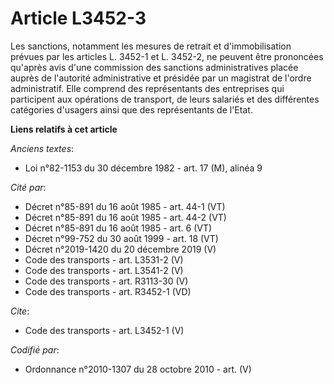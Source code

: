 # Article L3452-3

Les sanctions, notamment les mesures de retrait et d'immobilisation prévues par les articles L. 3452-1 et L. 3452-2, ne
peuvent être prononcées qu'après avis d'une commission des sanctions administratives placée auprès de l'autorité
administrative et présidée par un magistrat de l'ordre administratif. Elle comprend des représentants des entreprises qui
participent aux opérations de transport, de leurs salariés et des différentes catégories d'usagers ainsi que des
représentants de l'Etat.

**Liens relatifs à cet article**

_Anciens textes_:

  - Loi n°82-1153 du 30 décembre 1982 - art. 17 (M), alinéa 9

_Cité par_:

  - Décret n°85-891 du 16 août 1985 - art. 44-1 (VT)
  - Décret n°85-891 du 16 août 1985 - art. 44-2 (VT)
  - Décret n°85-891 du 16 août 1985 - art. 6 (VT)
  - Décret n°99-752 du 30 août 1999 - art. 18 (VT)
  - Décret n°2019-1420 du 20 décembre 2019 (V)
  - Code des transports - art. L3531-2 (V)
  - Code des transports - art. L3541-2 (V)
  - Code des transports - art. R3113-30 (V)
  - Code des transports - art. R3452-1 (VD)

_Cite_:

  - Code des transports - art. L3452-1 (V)

_Codifié par_:

  - Ordonnance n°2010-1307 du 28 octobre 2010 - art. (V)
